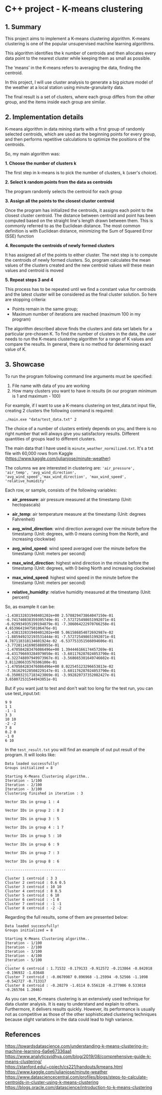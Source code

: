 # C++ project - K-means clustering 

## 1. Summary 

This project aims to implement a K-means clustering algorithm. K-means clustering is one of the popular unsupervised machine learning algorithms.

This algorithm identifies the k number of centroids and then allocates every data point to the nearest cluster while keeping them as small as possible.

The ‘means’ in the K-means refers to averaging the data, finding the centroid.

In this project, I will use cluster analysis to generate a big picture model of the weather at a local station using minute-granularity data.

The final result is a set of clusters, where each group differs from the other group, and the items inside each group are similar. 

## 2. Implementation details

K-means algorithm in data mining starts with a first group of randomly selected centroids, which are used as the beginning points for every group, and then performs repetitive calculations to optimize the positions of the centroids.

So, my main algorithm was:

**1. Choose the number of clusters k**

The first step in k-means is to pick the number of clusters, k (user's choice).

**2. Select k random points from the data as centroids**

The program randomly selects the centroid for each group

**3. Assign all the points to the closest cluster centroid**

Once the program has initialized the centroids, it assigns each point to the closest cluster centroid.  The distance between centroid and point has been computed based on the straight line's length drawn between them. This is commonly referred to as the Euclidean distance. The most common definition is with Euclidean distance, minimizing the Sum of Squared Error (SSE) function

**4. Recompute the centroids of newly formed clusters**

It has assigned all of the points to either cluster. The next step is to compute the centroids of newly formed clusters. So, program calculates the mean values of the clusters created and the new centroid values will these mean values and centroid is moved 

**5. Repeat steps 3 and 4**

This process has to be repeated until we find a constant value for centroids and the latest cluster will be considered as the final cluster solution. So here are stopping criteria:

- Points remain in the same group;
- Maximum number of iterations are reached (maximum 100 in my program)

The algorithm described above finds the clusters and data set labels for a particular pre-chosen K. To find the number of clusters in the data, the user needs to run the K-means clustering algorithm for a range of K values and compare the results. In general, there is no method for determining exact value of K.

## 3. Showcase

To run the program following command line arguments must be specified:

1. File name with data of you are working
2. How many clusters you want to have in results (in our program minimum is 1 and maximum - 100)

For example, if I want to use a K-means clustering on test_data.txt input file, creating 2 clusters the following command is required:

`./main.exe "data/test_data.txt" 2`

The choice of a number of clusters entirely depends on you, and there is no right number that will always give you satisfactory results. Different quantities of groups lead to different clusters.

The main data that I have used is `minute_weather_normilized.txt`.  It's a txt file with 60,000 rows from Kaggle (https://www.kaggle.com/julianjose/minute-weather)

The columns we are interested in clustering are: 
`'air_pressure', 'air_temp', 'avg_wind_direction', 'avg_wind_speed','max_wind_direction',
 'max_wind_speed', 'relative_humidity'`

Each row, or sample, consists of the following variables:

- **air_pressure**: air pressure measured at the timestamp (Unit: hectopascals)

- **air_temp**: air temperature measure at the timestamp (Unit: degrees Fahrenheit)

- **avg_wind_direction**: wind direction averaged over the minute before the timestamp (Unit: degrees, with 0 means coming from the North, and increasing clockwise)

- **avg_wind_speed**: wind speed averaged over the minute before the timestamp (Unit: meters per second)

- **max_wind_direction**: highest wind direction in the minute before the timestamp (Unit: degrees, with 0 being North and increasing clockwise)

- **max_wind_speed**: highest wind speed in the minute before the timestamp (Unit: meters per second)

- **relative_humidity**: relative humidity measured at the timestamp (Unit: percent)

So, as example it can be:
```
-1.438132831940401202e+00 2.578829473864047150e-01 -6.741740838359395749e-01 -7.572725498651992071e-01 -6.029934935199194879e-01 -7.386064222970766258e-01 4.653964194750106476e-01
-1.438132831940401202e+00 5.061586854072692987e-02 -1.885949232193531444e-01 -7.572725498651992071e-01 4.787118318134601924e-02 -6.537753351566094606e-01 -3.772811416985888955e-01
-1.470584283476086496e+00 1.394446166174457269e-01 -6.431796693284979050e-01 -3.601176287024053790e-01 -4.322748897949973967e-01 -3.568665301649746602e-01 3.811286633576506100e-01
-1.470584283476086496e+00 8.022545123296653813e-02 -7.361629128508229147e-01 -3.601176287024053790e-01 -6.350032317183423869e-01 -3.992820737352082427e-01 3.658072531544943051e-01
```

But if you want just to test and don't wait too long for the test run, you can use test_input.txt:

```
9 9
1 1
-1 -1
3 3
10 10
-2 -2
7 8
0.2 0
-1 0
6 10
```
In the `test_result.txt` you will find an example of out put result of the program. It will looks like:

```
Data loaded successfully!
Groups initialized = 8

Starting K-Means Clustering algorithm..
Iteration - 1/100
Iteration - 2/100
Iteration - 3/100
Clustering finished in iteration : 3

Vector IDs in group 1 : 4 

Vector IDs in group 2 : 8 2 

Vector IDs in group 3 : 5 

Vector IDs in group 4 : 1 7 

Vector IDs in group 5 : 10 

Vector IDs in group 6 : 9 

Vector IDs in group 7 : 3 

Vector IDs in group 8 : 6 

----------------------------

Cluster 1 centroid : 3 3 
Cluster 2 centroid : 0.6 0.5 
Cluster 3 centroid : 10 10 
Cluster 4 centroid : 8 8.5 
Cluster 5 centroid : 6 10 
Cluster 6 centroid : -1 0 
Cluster 7 centroid : -1 -1 
Cluster 8 centroid : -2 -2 

```

Regarding the full results, some of them are presented below:

```
Data loaded successfully!
Groups initialized = 8

Starting K-Means Clustering algorithm..
Iteration - 1/100
Iteration - 2/100
Iteration - 3/100
Iteration - 4/100
Iteration - 5/100
...
Cluster 6 centroid : 1.71532 -0.179133 -0.912572 -0.213864 -0.842018 -0.196932 -1.03648 
Cluster 7 centroid : -0.0670987 0.896968 -1.25994 -0.52566 -1.1098 -0.542727 -0.713317 
Cluster 8 centroid : -0.20279 -1.0114 0.556128 -0.277006 0.533018 -0.265704 1.20463 
```

As you can see, K-means clustering is an extensively used technique for data cluster analysis. It is easy to understand and explain to others. Furthermore, it delivers results quickly. However, its performance is usually not as competitive as those of the other sophisticated clustering techniques because slight variations in the data could lead to high variance.

## References

https://towardsdatascience.com/understanding-k-means-clustering-in-machine-learning-6a6e67336aa1
https://www.analyticsvidhya.com/blog/2019/08/comprehensive-guide-k-means-clustering/
https://stanford.edu/~cpiech/cs221/handouts/kmeans.html
https://www.kaggle.com/julianjose/minute-weather
https://www.datasciencecentral.com/profiles/blogs/steps-to-calculate-centroids-in-cluster-using-k-means-clustering
https://blogs.oracle.com/datascience/introduction-to-k-means-clustering
